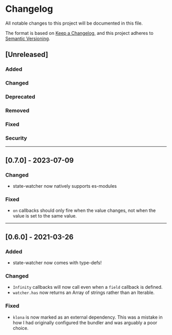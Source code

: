 # Changelog
All notable changes to this project will be documented in this file.

The format is based on [Keep a Changelog](https://keepachangelog.com/en/1.0.0/),
and this project adheres to [Semantic Versioning](https://semver.org/spec/v2.0.0.html).

## [Unreleased]

### Added

### Changed

### Deprecated

### Removed

### Fixed

### Security

---

## [0.7.0] - 2023-07-09

### Changed

- state-watcher now natively supports es-modules

### Fixed

- `on` callbacks should only fire when the value changes, not when the value is set to the same value.

---

## [0.6.0] - 2021-03-26

### Added

- state-watcher now comes with type-defs!

### Changed

- `Infinity` callbacks will now call even when a `field` callback is defined.
- `watcher.has` now returns an Array of strings rather than an Iterable.

### Fixed

- `klona` is now marked as an external dependency. This was a mistake in how I had originally configured the bundler and was arguably a poor choice.
